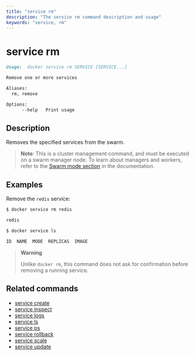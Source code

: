 ```yaml
---
title: "service rm"
description: "The service rm command description and usage"
keywords: "service, rm"
---
```


# service rm

```Markdown
Usage:	docker service rm SERVICE [SERVICE...]

Remove one or more services

Aliases:
  rm, remove

Options:
      --help   Print usage
```

## Description

Removes the specified services from the swarm.

> **Note**: This is a cluster management command, and must be executed on a swarm
> manager node. To learn about managers and workers, refer to the [Swarm mode
> section](https://docs.docker.com/engine/swarm/) in the documentation.

## Examples

Remove the `redis` service:

```bash
$ docker service rm redis

redis

$ docker service ls

ID  NAME  MODE  REPLICAS  IMAGE
```

> **Warning**
>
> Unlike `docker rm`, this command does not ask for confirmation before removing
> a running service.

## Related commands

* [service create](service_create.md)
* [service inspect](service_inspect.md)
* [service logs](service_logs.md)
* [service ls](service_ls.md)
* [service ps](service_ps.md)
* [service rollback](service_rollback.md)
* [service scale](service_scale.md)
* [service update](service_update.md)
